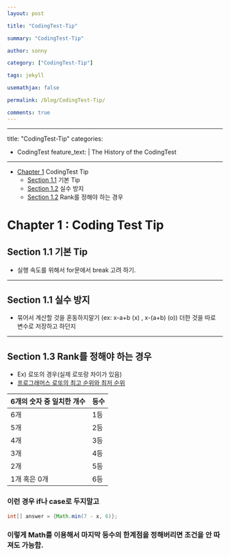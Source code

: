 ```yaml
---
layout: post

title: "CodingTest-Tip"

summary: "CodingTest-Tip"

author: sonny

category: ["CodingTest-Tip"]

tags: jekyll

usemathjax: false

permalink: /blog/CodingTest-Tip/

comments: true
---
```


---

title: "CodingTest-Tip"
categories:

- CodingTest
  feature_text: |
  The History of the CodingTest

---

- [Chapter 1](#chapter1) CodingTest Tip
  - [Section 1.1](#section_1_1) 기본 Tip
  - [Section 1.2](#section_1_2) 실수 방지
  - [Section 1.2](#section_1_3) Rank를 정해야 하는 경우

# Chapter 1 <a class="anchor" id="chapter1"></a> : Coding Test Tip

## Section 1.1 <a class="anchor" id="section_1_1"></a> 기본 Tip

- 실행 속도를 위해서 for문에서 break 고려 하기.

---

## Section 1.1 <a class="anchor" id="section_1_1"></a> 실수 방지

- 묶어서 계산할 것을 혼동하지말기 (ex: x-a+b (x) , x-(a+b) (o)) 더한 것을 따로 변수로 저장하고 하던지

---

## Section 1.3 <a class="anchor" id="section_1_3"></a> Rank를 정해야 하는 경우

- Ex) 로또의 경우(실제 로또랑 차이가 있음)
- [프로그래머스 로또의 최고 순위와 최저 순위](https://programmers.co.kr/learn/courses/30/lessons/77484)

| 6개의 숫자 중 일치한 개수 | 등수 |
| ------------------------- | ---- |
| 6개                       | 1등  |
| 5개                       | 2등  |
| 4개                       | 3등  |
| 3개                       | 4등  |
| 2개                       | 5등  |
| 1개 혹은 0개              | 6등  |

### 이런 경우 if나 case로 두지말고

```java
int[] answer = {Math.min(7 - x, 6)};
```

### 이렇게 Math를 이용해서 마지막 등수의 한계점을 정해버리면 조건을 안 따져도 가능함.
